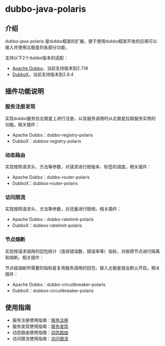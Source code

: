 # dubbo-java-polaris

## 介绍

dubbo-java-polaris 是dubbo框架的扩展，便于使用dubbo框架开发的应用可以接入并使用北极星的各部分功能，

支持以下2个dubbo版本的适配：

- [Apache Dubbo](https://github.com/apache/dubbo)，当前支持版本到2.7.18
- [DubboX](https://github.com/dangdangdotcom/dubbox)，当前支持版本到2.8.4

## 插件功能说明

### 服务注册发现 

实现dubbo服务往北极星上进行注册，以及服务调用时从北极星拉取服务实例的功能。相关插件：

- Apache Dubbo：dubbo-registry-polaris
- DubboX：dubbox-registry-polaris

### 动态路由

实现按照请求头、方法等参数，对请求进行按版本、标签的调度。相关插件：

- Apache Dubbo：dubbo-router-polaris
- DubboX：dubbox-router-polaris

### 访问限流

实现按照请求头、方法等参数，对流量进行限频。相关插件：

- Apache Dubbo：dubbo-ratelimit-polaris
- DubboX：dubbox-ratelimit-polaris

### 节点熔断

实现按请求调用的回包统计（连续错误数、错误率等）指标，对故障节点进行隔离和熔断。相关插件：

节点级熔断所需要的指标是复用服务调用的回包，接入北极星就会默认开启。相关插件：

- Apache Dubbo：dubbo-circuitbreaker-polaris
- DubboX：dubbox-circuitbreaker-polaris

## 使用指南

- 服务注册使用指南：[服务注册](https://polarismesh.cn/docs/%E4%BD%BF%E7%94%A8%E6%8C%87%E5%8D%97/java%E5%BA%94%E7%94%A8%E5%BC%80%E5%8F%91/dubbo/%E6%9C%8D%E5%8A%A1%E6%B3%A8%E5%86%8C/)
- 服务发现使用指南：[服务发现](https://polarismesh.cn/docs/%E4%BD%BF%E7%94%A8%E6%8C%87%E5%8D%97/java%E5%BA%94%E7%94%A8%E5%BC%80%E5%8F%91/dubbo/%E6%9C%8D%E5%8A%A1%E5%8F%91%E7%8E%B0/)
- 动态路由使用指南：[动态路由](https://polarismesh.cn/docs/%E4%BD%BF%E7%94%A8%E6%8C%87%E5%8D%97/java%E5%BA%94%E7%94%A8%E5%BC%80%E5%8F%91/dubbo/%E5%8A%A8%E6%80%81%E8%B7%AF%E7%94%B1/)
- 访问限流使用指南：[访问限流](https://polarismesh.cn/docs/%E4%BD%BF%E7%94%A8%E6%8C%87%E5%8D%97/java%E5%BA%94%E7%94%A8%E5%BC%80%E5%8F%91/dubbo/%E8%AE%BF%E9%97%AE%E9%99%90%E6%B5%81/)